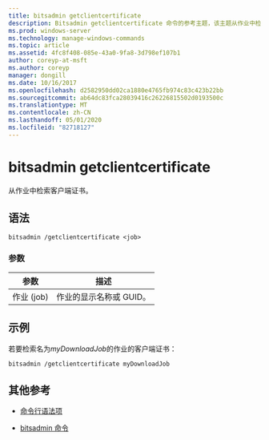 ```yaml
---
title: bitsadmin getclientcertificate
description: Bitsadmin getclientcertificate 命令的参考主题，该主题从作业中检索客户端证书。
ms.prod: windows-server
ms.technology: manage-windows-commands
ms.topic: article
ms.assetid: 4fc8f408-085e-43a0-9fa8-3d798ef107b1
author: coreyp-at-msft
ms.author: coreyp
manager: dongill
ms.date: 10/16/2017
ms.openlocfilehash: d2582950dd02ca1880e4765fb974c83c423b22bb
ms.sourcegitcommit: ab64dc83fca28039416c26226815502d0193500c
ms.translationtype: MT
ms.contentlocale: zh-CN
ms.lasthandoff: 05/01/2020
ms.locfileid: "82718127"
---
```

# <a name="bitsadmin-getclientcertificate"></a>bitsadmin getclientcertificate

从作业中检索客户端证书。

## <a name="syntax"></a>语法

```
bitsadmin /getclientcertificate <job>
```

### <a name="parameters"></a>参数

| 参数 | 描述 |
| -------------- | -------------- |
| 作业 (job) | 作业的显示名称或 GUID。 |

## <a name="examples"></a>示例

若要检索名为*myDownloadJob*的作业的客户端证书：

```
bitsadmin /getclientcertificate myDownloadJob
```

## <a name="additional-references"></a>其他参考

- [命令行语法项](command-line-syntax-key.md)

- [bitsadmin 命令](bitsadmin.md)

